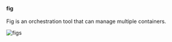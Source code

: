 #### fig

Fig is an orchestration tool that can manage multiple containers.

![figs](slides/images/figs.jpg "figs")